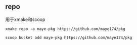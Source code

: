 ## repo

用于xmake和scoop

`xmake repo -a maye-pkg https://github.com/maye174/pkg`

`scoop bucket add maye-pkg https://github.com/maye174/pkg`
